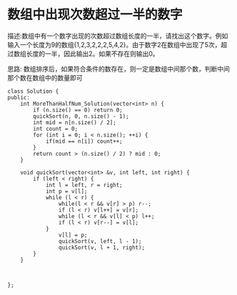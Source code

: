 # 数组中出现次数超过一半的数字

描述:数组中有一个数字出现的次数超过数组长度的一半，请找出这个数字。例如输入一个长度为9的数组{1,2,3,2,2,2,5,4,2}。由于数字2在数组中出现了5次，超过数组长度的一半，因此输出2。如果不存在则输出0。 

思路:
数组排序后，如果符合条件的数存在，则一定是数组中间那个数，判断中间那个数在数组中的数量即可

```
class Solution {
public:
    int MoreThanHalfNum_Solution(vector<int> n) {
    	if (n.size() == 0) return 0;
        quickSort(n, 0, n.size() - 1);
        int mid = n[n.size() / 2];
        int count = 0;
        for (int i = 0; i < n.size(); ++i) {
            if(mid == n[i]) count++;
        }
        return count > (n.size() / 2) ? mid : 0;
    }
    
    void quickSort(vector<int> &v, int left, int right) {
        if (left < right) {
            int l = left, r = right;
            int p = v[l];
            while (l < r) {
                while(l < r && v[r] > p) r--;
                if (l < r) v[l++] = v[r];
                while (l < r && v[l] < p) l++;
                if (l < r) v[r--] = v[l];
            }
                v[l] = p;
                quickSort(v, left, l - 1);
                quickSort(v, l + 1, right);
        }
    }
    
    
    
};
```